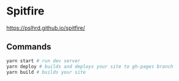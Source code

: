 # Spitfire

https://pslhrd.github.io/spitfire/

## Commands

```sh
yarn start # run dev server
yarn deploy # builds and deploys your site to gh-pages branch
yarn build # builds your site
```
